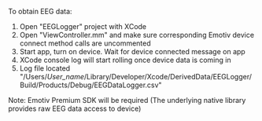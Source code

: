 
To obtain EEG data: 
  1. Open "EEGLogger" project with XCode
  2. Open "ViewController.mm" and make sure corresponding Emotiv device connect method calls are uncommented
  3. Start app, turn on device. Wait for device connected message on app
  4. XCode console log will start rolling once device data is coming in
  5. Log file located "/Users/_User_name_/Library/Developer/Xcode/DerivedData/EEGLogger/Build/Products/Debug/EEGDataLogger.csv"

Note: Emotiv Premium SDK will be required (The underlying native library provides raw EEG data access to device)
